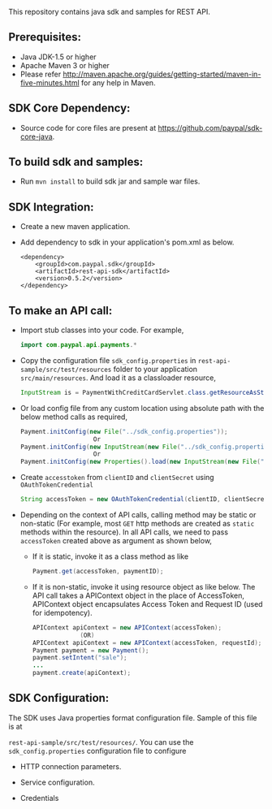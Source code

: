 This repository contains java sdk and samples for REST API.

Prerequisites:
---------------
*	Java JDK-1.5 or higher
*	Apache Maven 3 or higher
*	Please refer http://maven.apache.org/guides/getting-started/maven-in-five-minutes.html for any help in Maven.

SDK Core Dependency:
---------------------
*	Source code for core files are present at https://github.com/paypal/sdk-core-java.

To build sdk and samples:
--------------------------
*	Run `mvn install` to build sdk jar and sample war files.

SDK Integration:
----------------
*	Create a new maven application.

*	Add dependency to sdk in your application's pom.xml as below.
		
		<dependency>
			<groupId>com.paypal.sdk</groupId>
			<artifactId>rest-api-sdk</artifactId>
			<version>0.5.2</version>
		</dependency>
		
		
To make an API call:
--------------------
*	Import stub classes into your code. For example,

	```java
	import com.paypal.api.payments.*
	```
		
*	Copy the configuration file `sdk_config.properties` in `rest-api-sample/src/test/resources` folder to your application `src/main/resources`. And load it as a classloader resource,

	```java
	InputStream is = PaymentWithCreditCardServlet.class.getResourceAsStream("/sdk_config.properties");
	```
		
*	Or load config file from any custom location using absolute path with the below method calls as required,
	```java
	Payment.initConfig(new File("../sdk_config.properties"));
						Or
	Payment.initConfig(new InputStream(new File("../sdk_config.properties")));
						Or
	Payment.initConfig(new Properties().load(new InputStream(new File("../sdk_config.properties"))));
	```

*	Create `accesstoken` from `clientID` and `clientSecret` using `OAuthTokenCredential` 

	```java
	String accessToken = new OAuthTokenCredential(clientID, clientSecret).getAccessToken();
	```
		
*	Depending on the context of API calls, calling method may be static or non-static (For example, most `GET` http methods are created as `static` methods within the resource). In all API calls, we need to pass `accessToken` created above as argument as shown below,
	 * If it is static, invoke it as a class method as like

		```java
		Payment.get(accessToken, paymentID);
		```
			
	 * If it is non-static, invoke it using resource object as like below. The API call takes a APIContext object in the place of AccessToken, APIContext object encapsulates Access Token and Request ID (used for idempotency).

		```java
		APIContext apiContext = new APIContext(accessToken);
				     (OR)
		APIContext apiContext = new APIContext(accessToken, requestId);
		Payment payment = new Payment();
		payment.setIntent("sale");
		...		
		payment.create(apiContext);
		```

		
SDK Configuration:
------------------
The SDK uses Java properties format configuration file. Sample of this file is at 
 
`rest-api-sample/src/test/resources/`. You can use the `sdk_config.properties` configuration file to configure

*	HTTP connection parameters.

*	Service configuration.

*	Credentials	
		

